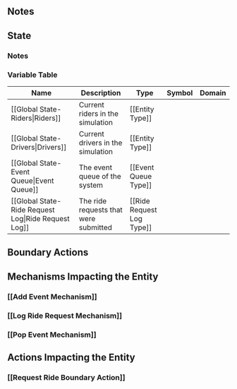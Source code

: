 ## Notes

## State
### Notes

### Variable Table
| Name | Description | Type | Symbol | Domain |
| --- | --- | --- | --- | --- |
|[[Global State-Riders\|Riders]]|Current riders in the simulation|[[Entity Type]]|||
|[[Global State-Drivers\|Drivers]]|Current drivers in the simulation|[[Entity Type]]|||
|[[Global State-Event Queue\|Event Queue]]|The event queue of the system|[[Event Queue Type]]|||
|[[Global State-Ride Request Log\|Ride Request Log]]|The ride requests that were submitted|[[Ride Request Log Type]]|||


## Boundary Actions
## Mechanisms Impacting the Entity
### [[Add Event Mechanism]]
### [[Log Ride Request Mechanism]]
### [[Pop Event Mechanism]]
## Actions Impacting the Entity
### [[Request Ride Boundary Action]]
